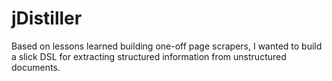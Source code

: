 jDistiller
=========

Based on lessons learned building one-off page scrapers, I wanted to build a slick DSL for extracting structured information from unstructured documents.
